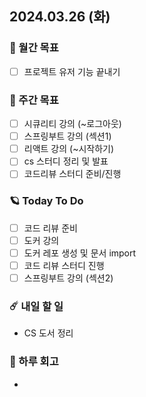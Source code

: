## 2024.03.26 (화)

### 🚀 월간 목표

- [ ] 프로젝트 유저 기능 끝내기
  <br/>

### 💫 주간 목표

- [ ] 시큐리티 강의 (~로그아웃)
- [ ] 스프링부트 강의 (섹션1)
- [ ] 리액트 강의 (~시작하기)
- [ ] cs 스터디 정리 및 발표
- [ ] 코드리뷰 스터디 준비/진행
  <br/>

### 🪐 Today To Do

- [ ] 코드 리뷰 준비
- [ ] 도커 강의
- [ ] 도커 레포 생성 및 문서 import
- [ ] 코드 리뷰 스터디 진행
- [ ] 스프링부트 강의 (섹션2)
  <br/>

### ☄️ 내일 할 일

- CS 도서 정리
  <br/>

### 👾 하루 회고

- 